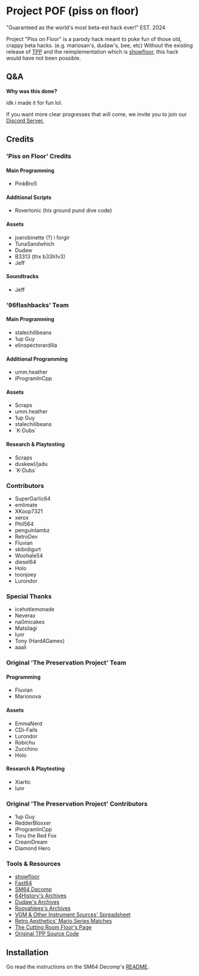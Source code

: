 # Project POF (piss on floor)
"Guaranteed as the world's most beta-est hack ever!"
EST. 2024

Project "Piss on Floor" is a parody hack meant to poke fun of those old, crappy beta hacks. (e.g. mariosan's, dudaw's, bee, etc) Without the existing release of [TPP](https://github.com/Sunlitspace542/tpp-mirror) and the reimplementation which is [showfloor](https://github.com/96flashbacks/showfloor), this hack would have not been possible.

## Q&A

**Why was this done?**

idk i made it for fun lol.

If you want more clear progresses that will come, we invite you to join our [Discord Server.](https://discord.gg/tCmJCrc4pS)

## Credits
### 'Piss on Floor'  Credits

#### Main Programming
- PinkBro5

#### Additional Scripts
- Rovertonic (his ground pund dive code)

#### Assets
- joerobinette (?) i forgir
- TunaSandwhich
- Dudaw
- B3313 (thx b33h1v3)
- Jeff

#### Soundtracks
- Jeff

### '96flashbacks' Team

#### Main Programming
- stalechilibeans
- 1up Guy
- elinspectorardilla

#### Additional Programming
- umm.heather
- iProgramInCpp

#### Assets
- Scraps
- umm.heather
- 1up Guy
- stalechilibeans
- `K-Dubs΄

#### Research & Playtesting
- Scraps
- duskewl/jadu
- `K-Dubs΄
  
### Contributors
- SuperGarlic64
- emlimate
- XKoop7321
- xerox
- Phil564
- penguinlambz
- RetroDev
- Fluvian
- skibidigurt
- Woohale54
- diesel64
- Holo
- toonjoey
- Lurondor
  
### Special Thanks
- icehotlemonade
- Neverax
- na0micakes
- Matsilagi
- lunr
- Tony (Hard4Games)
- aaali

### Original 'The Preservation Project' Team

#### Programming
- Fluvian
- Marionova
  
#### Assets
- EmmaNerd
- CDi-Fails
- Lurondor
- Robichu
- Zucchino
- Holo

#### Research & Playtesting
- Xiartic
- lunr
  
### Original 'The Preservation Project' Contributors
- 1up Guy
- RedderBloxxer
- iProgramInCpp
- Toru the Red Fox
- CreamDream
- Diamond Hero

### Tools & Resources
- [showfloor](https://github.com/96flashbacks/showfloor)
- [Fast64](https://github.com/Fast-64/fast64)
- [SM64 Decomp](https://github.com/n64decomp/sm64)
- [64History's Archives](https://archive.org/details/sm64-beta-content)
- [Dudaw's Archives](https://archive.org/details/sm64brp_src_abandoned)
- [Roovahlees's Archives](https://archive.org/details/@roovahlees)
- [VGM & Other Instrument Sources' Spreadsheet](https://docs.google.com/spreadsheets/d/1JJBlHHDc65fhZmKUGLrDTLCm6rfUU83-kbuD8Y0zU0o/edit?gid=2047725819#gid=2047725819)
- [Retro Aesthetics' Mario Series Matches](https://retroaesthetics.net/mario-series-matches/)
- [The Cutting Room Floor's Page](https://tcrf.net/Prerelease:Super_Mario_64_(Nintendo_64)/Shoshinkai_1995_Demo)
- [Original TPP Source Code](https://github.com/Sunlitspace542/tpp-mirror)

## Installation

Go read the instructions on the SM64 Decomp's [README](https://github.com/n64decomp/sm64/blob/master/README.md#installation).
